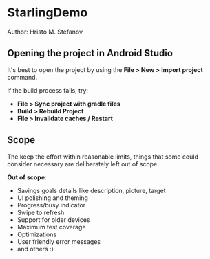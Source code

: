 StarlingDemo
============

Author: Hristo M. Stefanov

## Opening the project in Android Studio

It's best to open the project by using the **File > New > Import project** command.

If the build process fails, try:
* **File > Sync project with gradle files**
* **Build > Rebuild Project**
* **File > Invalidate caches / Restart**

## Scope
The keep the effort within reasonable limits, things that some could
consider necessary are deliberately left out of scope.

**Out of scope**:
* Savings goals details like description, picture, target
* UI polishing and theming
* Progress/busy indicator
* Swipe to refresh
* Support for older devices
* Maximum test coverage
* Optimizations
* User friendly error messages
* and others :)

